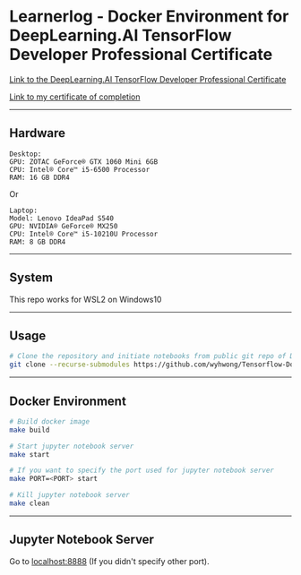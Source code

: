 # Learnerlog - Docker Environment for DeepLearning.AI TensorFlow Developer Professional Certificate

[Link to the DeepLearning.AI TensorFlow Developer Professional Certificate](https://www.coursera.org/professional-certificates/tensorflow-in-practice)

[Link to my certificate of completion](https://coursera.org/share/e400ca52a2668ccebf9edbce2788e088)

---

## Hardware

```
Desktop:
GPU: ZOTAC GeForce® GTX 1060 Mini 6GB
CPU: Intel® Core™ i5-6500 Processor
RAM: 16 GB DDR4
```

Or

```
Laptop:
Model: Lenovo IdeaPad S540
GPU: NVIDIA® GeForce® MX250
CPU: Intel® Core™ i5-10210U Processor
RAM: 8 GB DDR4
```


---

## System
This repo works for WSL2 on Windows10

---

## Usage
```bash
# Clone the repository and initiate notebooks from public git repo of DeepLearning.AI TensorFlow Developer Professional Certificate
git clone --recurse-submodules https://github.com/wyhwong/Tensorflow-Docker.git
```

---

## Docker Environment

```bash
# Build docker image
make build

# Start jupyter notebook server
make start

# If you want to specify the port used for jupyter notebook server
make PORT=<PORT> start

# Kill jupyter notebook server
make clean
```

---

## Jupyter Notebook Server

Go to [localhost:8888](http://www.localhost:8888) (If you didn't specify other port).
